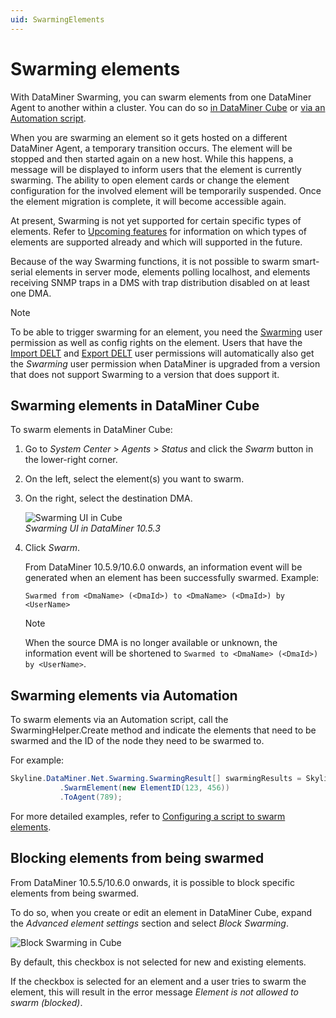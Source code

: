 ```yaml
---
uid: SwarmingElements
---
```


# Swarming elements

With DataMiner Swarming, you can swarm elements from one DataMiner Agent to another within a cluster. You can do so [in DataMiner Cube](#swarming-elements-in-dataminer-cube) or [via an Automation script](#swarming-elements-via-automation).

When you are swarming an element so it gets hosted on a different DataMiner Agent, a temporary transition occurs. The element will be stopped and then started again on a new host. While this happens, a message will be displayed to inform users that the element is currently swarming. The ability to open element cards or change the element configuration for the involved element will be temporarily suspended. Once the element migration is complete, it will become accessible again.

At present, Swarming is not yet supported for certain specific types of elements. Refer to [Upcoming features](xref:Swarming#upcoming-features) for information on which types of elements are supported already and which will supported in the future.

Because of the way Swarming functions, it is not possible to swarm smart-serial elements in server mode, elements polling localhost, and elements receiving SNMP traps in a DMS with trap distribution disabled on at least one DMA.

> [!NOTE]
> To be able to trigger swarming for an element, you need the [Swarming](xref:DataMiner_user_permissions#modules--swarming) user permission as well as config rights on the element. Users that have the [Import DELT](xref:DataMiner_user_permissions#general--elements--import-delt) and [Export DELT](xref:DataMiner_user_permissions#general--elements--import-delt) user permissions will automatically also get the *Swarming* user permission when DataMiner is upgraded from a version that does not support Swarming to a version that does support it.

## Swarming elements in DataMiner Cube

To swarm elements in DataMiner Cube:

1. Go to *System Center* > *Agents* > *Status* and click the *Swarm* button in the lower-right corner.

1. On the left, select the element(s) you want to swarm.

1. On the right, select the destination DMA.

   ![Swarming UI in Cube](~/dataminer/images/Swarming_Tutorial_Enable_Cube_Swarm.png)<br>*Swarming UI in DataMiner 10.5.3*

1. Click *Swarm*.

   From DataMiner 10.5.9/10.6.0 onwards<!--RN 43196-->, an information event will be generated when an element has been successfully swarmed. Example:

   `Swarmed from <DmaName> (<DmaId>) to <DmaName> (<DmaId>) by <UserName>`

   > [!NOTE]
   > When the source DMA is no longer available or unknown, the information event will be shortened to `Swarmed to <DmaName> (<DmaId>) by <UserName>`.

## Swarming elements via Automation

To swarm elements via an Automation script, call the SwarmingHelper.Create method and indicate the elements that need to be swarmed and the ID of the node they need to be swarmed to.

For example:

```csharp
Skyline.DataMiner.Net.Swarming.SwarmingResult[] swarmingResults = Skyline.DataMiner.Net.Swarming.Helper.SwarmingHelper.Create(engine.GetUserConnection())
           .SwarmElement(new ElementID(123, 456))
           .ToAgent(789);
```

For more detailed examples, refer to [Configuring a script to swarm elements](xref:SwarmingScriptElement).

## Blocking elements from being swarmed

From DataMiner 10.5.5/10.6.0 onwards<!--RN 42535 + 42536-->, it is possible to block specific elements from being swarmed.

To do so, when you create or edit an element in DataMiner Cube, expand the *Advanced element settings* section and select *Block Swarming*.

![Block Swarming in Cube](~/dataminer/images/Swarming_Element_BlockSwarming.png)

By default, this checkbox is not selected for new and existing elements.

If the checkbox is selected for an element and a user tries to swarm the element, this will result in the error message *Element is not allowed to swarm (blocked)*.
